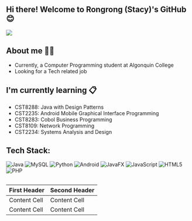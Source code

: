 ## Hi there! Welcome to Rongrong (Stacy)'s GitHub 😊
<img src="https://readme-typing-svg.herokuapp.com?font=Time+New+Roman&color=cyan&size=20&center=true&vCenter=true&width=600&height=100&lines=Thank+You&hearts;++;Passionate+Computer+Programming+Student;Active+Learner/Researcher;Love+to+learn+new+stuffs..<3"></a>

## About me 🙆‍♀️
   - Currently, a Computer Programming student at Algonquin College 
   - Looking for a Tech related job 
## I'm currently learning 📋
  - CST8288: Java with Design Patterns
  - CST2235: Android Mobile Graphical Interface Programming
  - CST8283: Cobol Business Programming
  - CST8109: Network Programming
  - CST2234: Systems Analysis and Design
## Tech Stack:
![Java](https://img.shields.io/badge/java-%23ED8B00.svg?style=for-the-badge&logo=openjdk&logoColor=white)
![MySQL](https://img.shields.io/badge/mysql-4479A1.svg?style=for-the-badge&logo=mysql&logoColor=white)
![Python](https://img.shields.io/badge/python-3670A0?style=for-the-badge&logo=python&logoColor=ffdd54)
![Android](https://img.shields.io/badge/Android-3DDC84?style=for-the-badge&logo=android&logoColor=white)
![JavaFX](https://img.shields.io/badge/javafx-%23FF0000.svg?style=for-the-badge&logo=javafx&logoColor=white)
![JavaScript](https://img.shields.io/badge/javascript-%23323330.svg?style=for-the-badge&logo=javascript&logoColor=%23F7DF1E)
![HTML5](https://img.shields.io/badge/html5-%23E34F26.svg?style=for-the-badge&logo=html5&logoColor=white)
![PHP](https://img.shields.io/badge/php-%23777BB4.svg?style=for-the-badge&logo=php&logoColor=white)


##
| First Header  | Second Header |
| ------------- | ------------- |
| Content Cell  | Content Cell  |
| Content Cell  | Content Cell  |


<!--
**liuStacy/liuStacy** is a ✨ _special_ ✨ repository because its `README.md` (this file) appears on your GitHub profile.

Here are some ideas to get you started:

- 🔭 I’m currently working on ...
- 🌱 I’m currently learning Computer Programming at Algonquin College
- 👯 I’m looking to collaborate on ...
- 🤔 I’m looking for help with ...
- 💬 Ask me about ...
- 📫 How to reach me: liu00670@algonquinlive.com
- 😄 Pronouns: She/her
- ⚡ Fun fact: ...
-->
